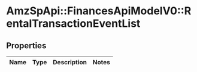 # AmzSpApi::FinancesApiModelV0::RentalTransactionEventList

## Properties
Name | Type | Description | Notes
------------ | ------------- | ------------- | -------------

